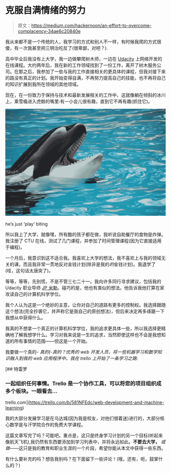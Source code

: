 # 克服自满情绪的努力

> 原文：<https://medium.com/hackernoon/an-effort-to-overcome-complacency-34ae6c20840e>

我从来都不是一个传统的人，我学习的方式和别人不一样，有时候我爬的方式很傻，有一次我甚至把三明治吃反了(很卑鄙，对吧？).

高中毕业后我没有上大学，我一边做攀爬树木师，一边在 [Udacity](https://www.udacity.com/) 上网络开发的在线课程。大约两年后，我在新的工作领域找到了一份工作，离开了树木服务公司。在那之后，我参加了一些与我的工作直接相关的更具体的课程，但我对接下来的路没有真正的计划。我开始变得自满，不再努力提高自己的技能，也不再将自己的知识扩展到我所在领域的其他领域。

现在，在一份致力于保持与技术和最新发展相关的工作中，这就像躺在倾斜的冰川上，乘雪橇进入虎鲸的嘴里:有一小会儿很有趣，直到它不再有趣(抓住它)。

![](img/934168600d896e7c080b0b630865dd4b.png)

he’s just ‘play‘ biting

所以我上了大学，就像嘿，所有酷的孩子都在做，我听说自助餐厅的食物是炸弹。我注册了 CTU 在线，测试了几门课程，并参加了时间管理课程(因为它直接适用于编程)。

一个月后，我意识到这不适合我。我喜欢上大学的想法，我不喜欢上与我的领域无关的课，而且我非常一贯地反对金钱计划(除非是我的*的*金钱计划)。我退学了(哇，这句话太唐突了)。

等等，等等，先别慌，不是不管三七二十一。我向许多同行寻求建议，包括我的 Udacity 职业导师 [JP 米勒](https://medium.com/u/dbe57263e80f?source=post_page-----34ae6c20840e--------------------------------)。碰巧的是，他也有类似的想法。他告诉我他打算在家攻读自己的计算机科学学位。

我个人认为这是一个绝妙的主意，让你对自己的道路有更多的控制权。我选择跟随这个想法(完全抄袭它，并声称它是我自己的原创想法)，但后来决定再多琢磨一下我想从中获得什么。

我真的不想拿一个真正的计算机科学学位，我的追求更具体一些，所以我选择更精确地了解我想学什么。学习对我来说是一生的追求，当然即使这样也不会是我想知道的所有事情的范围——但这是一个开始。

我要做一个真的- *真的(-真的？优秀的 web 开发人员，将一些机器学习和数学知识融入到我的 web 应用程序中。我在 trello 上开始了一条学习之路:*

 [## 特雷罗

### 一起组织任何事情。Trello 是一个协作工具，可以将您的项目组织成多个板块。一眼看去…

trello.com](https://trello.com/b/581NFEdc/web-development-and-machine-learning) 

我的大部分发展学习是在乌达城(因为我是校友，对他们很着迷)进行的，大部分核心数学是与汗学院合作的免费大学课程。

这篇文章写完了吗？可能吧。重点是，这只是终身学习计划的另一个目标(听起来像航天飞机),我仍然有东西要添加到学习列表中，并将永远如此。**不要去大学，** *或做*——这只是我的教育和职业生涯的一个片段，希望你能从本文中获得一些东西。

有什么要补充的吗？想告我别吗？在下面留下一些评论！(哦，还有，呃，鼓掌什么的？)
